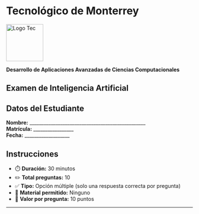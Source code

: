 # Tecnológico de Monterrey  
<img src="https://upload.wikimedia.org/wikipedia/commons/thumb/4/47/Logo_del_ITESM.svg/1200px-Logo_del_ITESM.svg.png" alt="Logo Tec" width="100cm" height="100cm" /> 

**Desarrollo de Aplicaciones Avanzadas de Ciencias Computacionales**  

## Examen de Inteligencia Artificial

## Datos del Estudiante
**Nombre:** _________________________________________________  
**Matrícula:** _________________  
**Fecha:** ___________________  

## Instrucciones
- ⏱️ **Duración:** 30 minutos
- ✏️ **Total preguntas:** 10
- ✅ **Tipo:** Opción múltiple (solo una respuesta correcta por pregunta)
- 📝 **Material permitido:** Ninguno
- 📌 **Valor por pregunta:** 10 puntos

---


